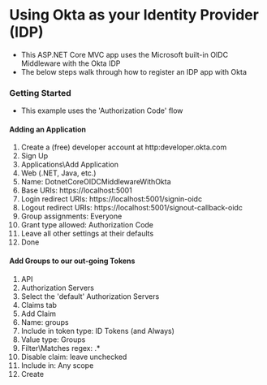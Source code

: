 # Using Okta as your Identity Provider (IDP)

- This ASP.NET Core MVC app uses the Microsoft built-in OIDC Middleware with the Okta IDP
- The below steps walk through how to register an IDP app with Okta

### Getting Started
- This example uses the 'Authorization Code' flow

#### Adding an Application
1. Create a (free) developer account at http:developer.okta.com
2. Sign Up
3. Applications\Add Application
4. Web (.NET, Java, etc.)
5. Name: DotnetCoreOIDCMiddlewareWithOkta
6. Base URIs: https://localhost:5001
7. Login redirect URIs: https://localhost:5001/signin-oidc
8. Logout redirect URIs: https://localhost:5001/signout-callback-oidc
9. Group assignments: Everyone
10. Grant type allowed: Authorization Code
11. Leave all other settings at their defaults
12. Done

#### Add Groups to our out-going Tokens
1. API
2. Authorization Servers
3. Select the 'default' Authorization Servers
4. Claims tab
5. Add Claim
6. Name: groups
7. Include in token type: ID Tokens (and Always)
8. Value type: Groups
9. Filter\Matches regex: .*
10. Disable claim: leave unchecked
11. Include in: Any scope
12. Create